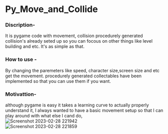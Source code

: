 # Py_Move_and_Collide
### Discription-
It is pygame code with movement, collision procedurely generated collision's already seted up so you can focous on other things 
like level building and etc. It's as simple as that.

### How to use -
By changing the paremeters like speed, character size,screen size and etc get the movement.
procedurely generated collectables have been implemented so that you can use them if you want.

### Motivattion-
although pygame is easy it takes a learning curve to actually properly understand it,
I always wanted to have a basic movement setup so that I can play around with what else I cand do,
<br>
![Screenshot 2023-02-28 221942](https://user-images.githubusercontent.com/85323719/221922090-b6949f2a-a84c-45d9-b272-c4b13a1dd7f5.png)
<br>
![Screenshot 2023-02-28 221859](https://user-images.githubusercontent.com/85323719/221922100-bec90d6f-45bb-4d12-bd52-33696261c9f0.png)

